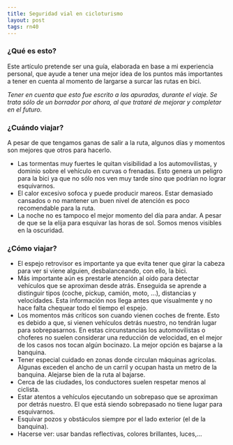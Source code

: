 ```yaml
---
title: Seguridad vial en cicloturismo
layout: post
tags: rn40
---
```


### ¿Qué es esto?
Este artículo pretende ser una guía, elaborada en base a mi experiencia personal, que ayude a tener una mejor idea de los puntos más importantes a tener en cuenta al momento de largarse a surcar las rutas en bici.

*Tener en cuenta que esto fue escrito a las apuradas, durante el viaje. Se trata sólo de un borrador por ahora, al que trataré de mejorar y completar en el futuro.*

### ¿Cuándo viajar?
A pesar de que tengamos ganas de salir a la ruta, algunos días y momentos son mejores que otros para hacerlo.

 * Las tormentas muy fuertes le quitan visibilidad a los automovilistas, y dominio sobre el vehículo en curvas o frenadas. Esto genera un peligro para la bici ya que no sólo nos ven muy tarde sino que podrían no lograr esquivarnos.
 * El calor excesivo sofoca y puede producir mareos. Estar demasiado cansados o no mantener un buen nivel de atención es poco recomendable para la ruta.
 * La noche no es tampoco el mejor momento del día para andar. A pesar de que se la elija para esquivar las horas de sol. Somos menos visibles en la oscuridad.

### ¿Cómo viajar?
 * El espejo retrovisor es importante ya que evita tener que girar la cabeza para ver si viene alguien, desbalanceando, con ello, la bici.
 * Más importante aún es prestarle atención al oído para detectar vehículos que se aproximan desde atrás. Enseguida se aprende a distinguir tipos (coche, pickup, camión, moto, ...), distancias y velocidades. Esta información nos llega antes que visualmente y no hace falta chequear todo el tiempo el espejo.
 * Los momentos más críticos son cuando vienen coches de frente. Esto es debido a que, si vienen vehículos detrás nuestro, no tendrán lugar para sobrepasarnos. En estas circunstancias los automovilistas o choferes no suelen considerar una reducción de velocidad, en el mejor de los casos nos tocan algún bocinazo. La mejor opción es bajarse a la banquina.
 * Tener especial cuidado en zonas donde circulan máquinas agrícolas. Algunas exceden el ancho de un carril y ocupan hasta un metro de la banquina. Alejarse bien de la ruta al bajarse.
 * Cerca de las ciudades, los conductores suelen respetar menos al ciclista.
 * Estar atentos a vehículos ejecutando un sobrepaso que se aproximan por detrás nuestro. El que está siendo sobrepasado no tiene lugar para esquivarnos.
 * Esquivar pozos y obstáculos siempre por el lado exterior (el de la banquina).
 * Hacerse ver: usar bandas reflectivas, colores brillantes, luces,...
